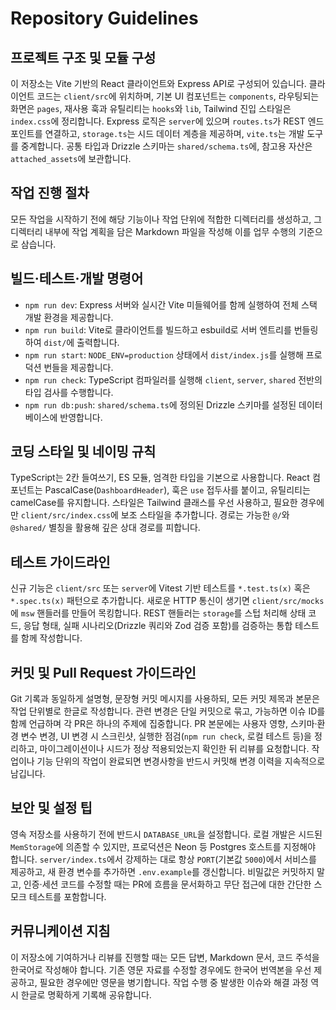 # Repository Guidelines

## 프로젝트 구조 및 모듈 구성
이 저장소는 Vite 기반의 React 클라이언트와 Express API로 구성되어 있습니다. 클라이언트 코드는 `client/src`에 위치하며, 기본 UI 컴포넌트는 `components`, 라우팅되는 화면은 `pages`, 재사용 훅과 유틸리티는 `hooks`와 `lib`, Tailwind 진입 스타일은 `index.css`에 정리합니다. Express 로직은 `server`에 있으며 `routes.ts`가 REST 엔드포인트를 연결하고, `storage.ts`는 시드 데이터 계층을 제공하며, `vite.ts`는 개발 도구를 중계합니다. 공통 타입과 Drizzle 스키마는 `shared/schema.ts`에, 참고용 자산은 `attached_assets`에 보관합니다.

## 작업 진행 절차
모든 작업을 시작하기 전에 해당 기능이나 작업 단위에 적합한 디렉터리를 생성하고, 그 디렉터리 내부에 작업 계획을 담은 Markdown 파일을 작성해 이를 업무 수행의 기준으로 삼습니다.

## 빌드·테스트·개발 명령어
- `npm run dev`: Express 서버와 실시간 Vite 미들웨어를 함께 실행하여 전체 스택 개발 환경을 제공합니다.
- `npm run build`: Vite로 클라이언트를 빌드하고 esbuild로 서버 엔트리를 번들링하여 `dist/`에 출력합니다.
- `npm run start`: `NODE_ENV=production` 상태에서 `dist/index.js`를 실행해 프로덕션 번들을 제공합니다.
- `npm run check`: TypeScript 컴파일러를 실행해 `client`, `server`, `shared` 전반의 타입 검사를 수행합니다.
- `npm run db:push`: `shared/schema.ts`에 정의된 Drizzle 스키마를 설정된 데이터베이스에 반영합니다.

## 코딩 스타일 및 네이밍 규칙
TypeScript는 2칸 들여쓰기, ES 모듈, 엄격한 타입을 기본으로 사용합니다. React 컴포넌트는 PascalCase(`DashboardHeader`), 훅은 `use` 접두사를 붙이고, 유틸리티는 camelCase를 유지합니다. 스타일은 Tailwind 클래스를 우선 사용하고, 필요한 경우에만 `client/src/index.css`에 보조 스타일을 추가합니다. 경로는 가능한 `@/`와 `@shared/` 별칭을 활용해 깊은 상대 경로를 피합니다.

## 테스트 가이드라인
신규 기능은 `client/src` 또는 `server`에 Vitest 기반 테스트를 `*.test.ts(x)` 혹은 `*.spec.ts(x)` 패턴으로 추가합니다. 새로운 HTTP 통신이 생기면 `client/src/mocks`에 `msw` 핸들러를 만들어 목킹합니다. REST 핸들러는 `storage`를 스텁 처리해 상태 코드, 응답 형태, 실패 시나리오(Drizzle 쿼리와 Zod 검증 포함)를 검증하는 통합 테스트를 함께 작성합니다.

## 커밋 및 Pull Request 가이드라인
Git 기록과 동일하게 설명형, 문장형 커밋 메시지를 사용하되, 모든 커밋 제목과 본문은 작업 단위별로 한글로 작성합니다. 관련 변경은 단일 커밋으로 묶고, 가능하면 이슈 ID를 함께 언급하며 각 PR은 하나의 주제에 집중합니다. PR 본문에는 사용자 영향, 스키마·환경 변수 변경, UI 변경 시 스크린샷, 실행한 점검(`npm run check`, 로컬 테스트 등)을 정리하고, 마이그레이션이나 시드가 정상 적용되었는지 확인한 뒤 리뷰를 요청합니다.
작업이나 기능 단위의 작업이 완료되면 변경사항을 반드시 커밋해 변경 이력을 지속적으로 남깁니다.

## 보안 및 설정 팁
영속 저장소를 사용하기 전에 반드시 `DATABASE_URL`을 설정합니다. 로컬 개발은 시드된 `MemStorage`에 의존할 수 있지만, 프로덕션은 Neon 등 Postgres 호스트를 지정해야 합니다. `server/index.ts`에서 강제하는 대로 항상 `PORT`(기본값 `5000`)에서 서비스를 제공하고, 새 환경 변수를 추가하면 `.env.example`를 갱신합니다. 비밀값은 커밋하지 말고, 인증·세션 코드를 수정할 때는 PR에 흐름을 문서화하고 무단 접근에 대한 간단한 스모크 테스트를 포함합니다.

## 커뮤니케이션 지침
이 저장소에 기여하거나 리뷰를 진행할 때는 모든 답변, Markdown 문서, 코드 주석을 한국어로 작성해야 합니다. 기존 영문 자료를 수정할 경우에도 한국어 번역본을 우선 제공하고, 필요한 경우에만 영문을 병기합니다.
작업 수행 중 발생한 이슈와 해결 과정 역시 한글로 명확하게 기록해 공유합니다.
